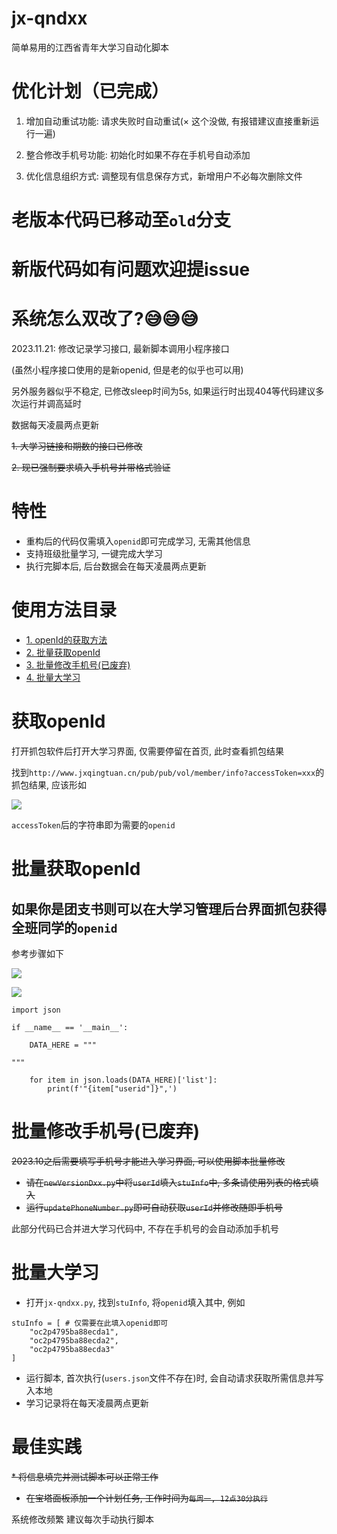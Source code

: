 # jx-qndxx
简单易用的江西省青年大学习自动化脚本

# 优化计划（已完成）

1. 增加自动重试功能: 请求失败时自动重试(× 这个没做, 有报错建议直接重新运行一遍)

2. 整合修改手机号功能: 初始化时如果不存在手机号自动添加

3. 优化信息组织方式: 调整现有信息保存方式，新增用户不必每次删除文件

# 老版本代码已移动至`old`分支

# 新版代码如有问题欢迎提issue

# 系统怎么双改了?😅😅😅

2023.11.21: 修改记录学习接口, 最新脚本调用小程序接口

(虽然小程序接口使用的是新openid, 但是老的似乎也可以用)

另外服务器似乎不稳定, 已修改sleep时间为5s, 如果运行时出现404等代码建议多次运行并调高延时

数据每天凌晨两点更新

<s>1. 大学习链接和期数的接口已修改</s>

<s>2. 现已强制要求填入手机号并带格式验证</s>

# 特性
* 重构后的代码仅需填入`openid`即可完成学习, 无需其他信息
* 支持班级批量学习, 一键完成大学习
* 执行完脚本后, 后台数据会在每天凌晨两点更新

# 使用方法目录
* [1. openId的获取方法](#获取openId)
* [2. 批量获取openId](#批量获取openId)
* [3. 批量修改手机号(已废弃)](#批量修改手机号)
* [4. 批量大学习](#批量大学习)

# 获取openId
打开抓包软件后打开大学习界面, 仅需要停留在首页, 此时查看抓包结果

找到`http://www.jxqingtuan.cn/pub/pub/vol/member/info?accessToken=xxx`的抓包结果, 应该形如

![](https://s3.bmp.ovh/imgs/2023/07/16/1e43ab91b04778ca.png)

`accessToken`后的字符串即为需要的`openid`

# 批量获取openId

## 如果你是团支书则可以在大学习管理后台界面抓包获得全班同学的`openid`
参考步骤如下

![](https://s3.bmp.ovh/imgs/2023/07/16/4b88762d3798587c.png)

![](https://s3.bmp.ovh/imgs/2023/07/16/de9363ba40593a21.png)
```
import json

if __name__ == '__main__':

    DATA_HERE = """

"""

    for item in json.loads(DATA_HERE)['list']:
        print(f'"{item["userid"]}",')
```

# 批量修改手机号(已废弃)
<s>2023.10之后需要填写手机号才能进入学习界面, 可以使用脚本批量修改
* 请在`newVersionDxx.py`中将`userId`填入`stuInfo`中, 多条请使用列表的格式填入
* 运行`updatePhoneNumber.py`即可自动获取`userId`并修改随即手机号
</s>

此部分代码已合并进大学习代码中, 不存在手机号的会自动添加手机号

# 批量大学习

* 打开`jx-qndxx.py`, 找到`stuInfo`, 将`openid`填入其中, 例如
```
stuInfo = [ # 仅需要在此填入openid即可
    "oc2p4795ba88ecda1",
    "oc2p4795ba88ecda2",
    "oc2p4795ba88ecda3"
]
```
* 运行脚本, 首次执行(`users.json`文件不存在)时, 会自动请求获取所需信息并写入本地
* 学习记录将在每天凌晨两点更新

# 最佳实践
<s>* 将信息填完并测试脚本可以正常工作
* 在宝塔面板添加一个计划任务, 工作时间为`每周一, 12点30分执行`
</s>
系统修改频繁 建议每次手动执行脚本
